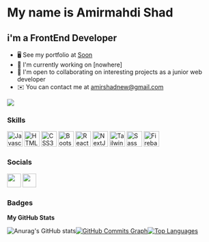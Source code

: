 My name is Amirmahdi Shad
===============================

i'm a FrontEnd Developer
-----------------------------

*   🖥️  See my portfolio at [Soon](Soon)
*   🚀  I'm currently working on [nowhere]
*   🤝  I'm open to collaborating on interesting projects as a junior web developer
*   ✉️  You can contact me at [amirshadnew@gmail.com](mailto:amirshadnew@gmail.com)

<a href="https://www.github.com/AmirMahdi-Shad" target="_blank" rel="noreferrer"><img
                  src="https://img.shields.io/github/followers/AmirMahdi-Shad?logo=github&style=for-the-badge&color=0891b2&labelColor=1c1917" /></a>
                  
### Skills
<p align="left">
  
<a href="https://developer.mozilla.org/en-US/docs/Web/JavaScript" target="_blank" rel="noreferrer"><img src="https://raw.githubusercontent.com/danielcranney/readme-generator/main/public/icons/skills/javascript-colored.svg" width="36" height="36" alt="Javascript" /></a>
  <a href="https://developer.mozilla.org/en-US/docs/Glossary/HTML5" target="_blank" rel="noreferrer"><img src="https://raw.githubusercontent.com/danielcranney/readme-generator/main/public/icons/skills/html5-colored.svg" width="36" height="36" alt="HTML5" /></a>
    <a href="https://developer.mozilla.org/en-US/docs/Web/CSS" target="_blank" rel="noreferrer"><img src="https://raw.githubusercontent.com/danielcranney/readme-generator/main/public/icons/skills/css3-colored.svg" width="36" height="36" alt="CSS3" /></a>
          <a href="https://getbootstrap.com/" target="_blank" rel="noreferrer"><img src="https://raw.githubusercontent.com/danielcranney/readme-generator/main/public/icons/skills/bootstrap-colored.svg" width="36" height="36" alt="Bootstrap" /></a>
   <a href="https://reactjs.org/" target="_blank" rel="noreferrer"><img src="https://raw.githubusercontent.com/danielcranney/readme-generator/main/public/icons/skills/react-colored.svg" width="36" height="36" alt="React" /></a>
 <a href="https://nextjs.org/docs" target="_blank" rel="noreferrer"><img src="https://raw.githubusercontent.com/danielcranney/readme-generator/main/public/icons/skills/nextjs-colored-dark.svg" width="36" height="36" alt="NextJs" /></a>
  <a href="https://tailwindcss.com/" target="_blank" rel="noreferrer"><img src="https://raw.githubusercontent.com/danielcranney/readme-generator/main/public/icons/skills/tailwindcss-colored.svg" width="36" height="36" alt="TailwindCSS" /></a>
<a href="https://sass-lang.com/" target="_blank" rel="noreferrer"><img src="https://raw.githubusercontent.com/danielcranney/readme-generator/main/public/icons/skills/sass-colored.svg" width="36" height="36" alt="Sass" /></a>
   <a href="https://firebase.google.com/" target="_blank" rel="noreferrer"><img src="https://raw.githubusercontent.com/danielcranney/readme-generator/main/public/icons/skills/firebase-colored.svg" width="36" height="36" alt="Firebase" /></a>
                    
### Socials
                  
<p align="left">
    <a href="https://www.instagram.com/amir_boyka0/" target="_blank" rel="noreferrer"><img src="https://raw.githubusercontent.com/danielcranney/readme-generator/main/public/icons/socials/instagram.svg" width="32" height="32" /></a>
<a href="https://github.com/AmirMahdi-Shad" target="_blank" rel="noreferrer"><img src="https://raw.githubusercontent.com/danielcranney/readme-generator/main/public/icons/socials/github-dark.svg" width="32" height="32" /></a>
  </p>

### Badges

<b>My GitHub Stats</b>

![Anurag's GitHub stats](https://github-readme-stats.vercel.app/api/?username=AmirMahdi-Shad&show_icons=true&title_color=fff&icon_color=79ff97&text_color=9f9f9f&bg_color=151515)<a
                      href="https://github.com/AmirMahdi-Shad"><img src="https://activity-graph.herokuapp.com/graph?username=AmirMahdi-Shad&bg_color=1c1917&color=ffffff&line=0891b2&point=ffffff&area_color=1c1917&area=true&hide_border=true&custom_title=GitHub%20Commits%20Graph" alt="GitHub Commits Graph" /></a><a href="https://github.com/AmirMahdi-Shad" align="left"><img src="https://github-readme-stats.vercel.app/api/top-langs/?username=AmirMahdi-Shad&langs_count=10&title_color=0891b2&text_color=ffffff&icon_color=0891b2&bg_color=1c1917&hide_border=true&locale=en&custom_title=Top%20%Languages" alt="Top Languages" /></a>
                      

